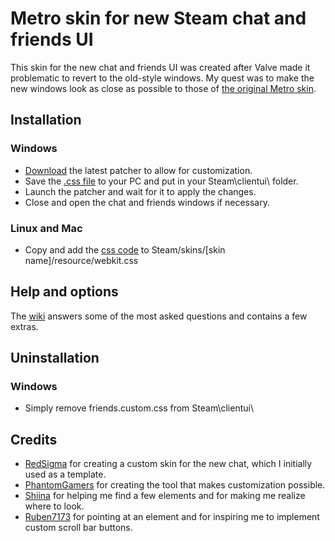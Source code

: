 # Metro skin for new Steam chat and friends UI

This skin for the new chat and friends UI was created after Valve made it problematic to revert to the old-style windows.
My quest was to make the new windows look as close as possible to those of [the original Metro skin](https://steamcommunity.com/groups/metroforsteam).

## Installation
### Windows
* [Download](https://github.com/PhantomGamers/EnableNewSteamFriendsSkin/releases) the latest patcher to allow for customization.
* Save the [.css file](https://raw.githubusercontent.com/RoseTheFlower/newsteamchat/master/friends.custom.css) to your PC and put in your Steam\clientui\ folder.
* Launch the patcher and wait for it to apply the changes.
* Close and open the chat and friends windows if necessary.
### Linux and Mac
* Copy and add the [css code](https://raw.githubusercontent.com/RoseTheFlower/newsteamchat/master/friends.custom.css) to Steam/skins/[skin name]/resource/webkit.css

## Help and options
The [wiki](https://github.com/RoseTheFlower/newsteamchat/wiki) answers some of the most asked questions and contains a few extras.

## Uninstallation
### Windows
* Simply remove friends.custom.css from Steam\clientui\

## Credits
* [RedSigma](https://github.com/redsigma) for creating a custom skin for the new chat, which I initially used as a template.
* [PhantomGamers](https://github.com/PhantomGamers) for creating the tool that makes customization possible.
* [Shiina](https://github.com/AikoMidori) for helping me find a few elements and for making me realize where to look.
* [Ruben7173](https://github.com/Ruben7173/) for pointing at an element and for inspiring me to implement custom scroll bar buttons.
